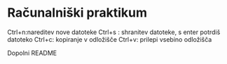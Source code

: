 # Računalniški praktikum
Ctrl+n:nareditev nove datoteke
Ctrl+s : shranitev datoteke, s enter potrdiš datoteko
Ctrl+c: kopiranje v odložišče
Ctrl+v: prilepi vsebino odložišča

Dopolni README
